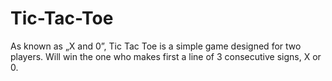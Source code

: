 # Tic-Tac-Toe
As known as „X and 0”, Tic Tac Toe is a simple game designed for two players. Will win the one who makes first a line of 3 consecutive signs, X or 0.
